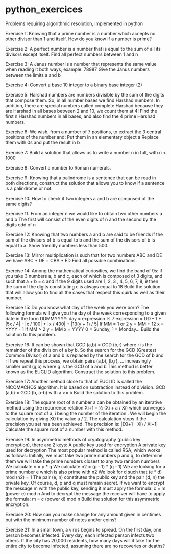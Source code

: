 # python_exercices
Problems requiring algorithmic resolution, implemented in python

Exercise 1:
Knowing that a prime number is a number which accepts no other divisor than 1 and itself.
How do you know if a number is prime?

Exercise 2:
A perfect number is a number that is equal to the sum of all its divisors except itself.
Find all perfect numbers between 1 and n

Exercise 3:
A Janus number is a number that represents the same value when reading it both ways, example: 78987
Give the Janus numbers between the limits a and b

Exercise 4:
Convert a base 10 integer to a binary base integer (2)

Exercise 5:
Harshad numbers are numbers divisible by the sum of the digits that compose them. So, in all number bases we find Harshad numbers.
In addition, there are special numbers called complete Harshad because they are Harshad in all bases between 2 and 10, we count them at 4!
Find the first n Harshad numbers in all bases, and also find the 4 prime Harshad numbers.

Exercise 6:
We wish, from a number of 7 positions, to extract the 3 central positions of the number and:
Put them in an elementary object a
Replace them with 0s and put the result in b

Exercise 7:
Build a solution that allows us to write a number n in full, with n < 1000

Exercise 8:
Convert a number to Roman numerals.

Exercise 9:
Knowing that a palindrome is a sentence that can be read in both directions, construct the solution that allows you to know if a sentence is a palindrome or not.

Exercise 10:
How to check if two integers a and b are composed of the same digits?

Exercise 11:
From an integer n we would like to obtain two other numbers
a and b
The first will consist of the even digits of n and the second by the digits
odd of n

Exercise 12:
Knowing that two numbers a and b are said to be friends if the sum of the divisors of b is equal to b and the sum of the divisors of b is equal to a.
Show friendly numbers less than 500.

Exercise 13:
Mirror multiplication is such that for two numbers ABC and DE we have ABC * DE = CBA * ED
Find all possible combinations.

Exercise 14:
Among the mathematical curiosities, we find the band of 9s: if you take 3 numbers a, b and c, each of which is composed of 3 digits, and such that a + b = c and if the 9 digits used are 1, 2, 3 , 4, 5, 6, 7, 8, 9 then the sum of the digits constituting c is always equal to 18
Build the solution that will allow you to find all the cases that respect this quirk as well as their number.

Exercise 15:
Do you know what day of the week you were born? The following formula will give you the day of the week corresponding to a given date in the form DDMMYYYY:
day = expression % 7
expression = DD – 1 + |5x / 4| - |x / 100| + |x / 400| + |13(y + 1) / 5|
If MM = 1 or 2
y = MM + 12
x = YYYY - 1
If MM > 2
y = MM
x = YYYY
0 = Sunday, 1 = Monday…
Build the solution to this problem.

Exercise 16:
It can be shown that GCD (a,b) = GCD (b,r) where r is the remainder of the division of a by b. So the search for the GCD (Greatest Common Divisor) of a and b is replaced by the search for the GCD of b and r
If we repeat this process, we obtain pairs (a,b), (b,r), ... increasingly smaller until (g,o) where g is the GCD of a and b
This method is better known as the EUCLID algorithm.
Construct the solution to this problem.

Exercise 17:
Another method close to that of EUCLID is called the NICOMACHOS algorithm.
It is based on subtraction instead of division.
GCD (a,b) = GCD (b, a-b) with a >= b
Build the solution to this problem.

Exercise 18:
The square root of a number a can be obtained by an iterative method using the recurrence relation Xi+1 = ½ (Xi + a / Xi) which converges to the square root of a, i being the number of the iteration .
We will begin the calculation by giving X0 the value a / 2. The calculation stops if
the precision you set has been achieved.
The precision is: |(Xi+1 - Xi) / Xi+1|
Calculate the square root of a number with this method.

Exercise 19:
In asymmetric methods of cryptography (public key encryption), there are 2 keys:
A public key used for encryption
A private key used for decryption
The most popular method is called RSA, which works as follows:
Initially, we must take two prime numbers p and q, to ​​determine them we will take the prime numbers closest to any two random numbers
We calculate n = p * q
We calculate n2 = (p - 1) * (q - 1)
We are looking for a prime number e which is also prime with n2
We look for d such that (e * d) mod (n2) = 1
The pair (e, n) constitutes the public key and the pair (d, n) the private key. Of course, d, p and q must remain secret.
If we want to encrypt the message m with the public key, sending it must apply the formula:
c = m (power e) mod n
And to decrypt the message the receiver will have to apply the formula:
m = c (power d) mod n
Build the solution for this asymmetric encryption.

Exercise 20:
How can you make change for any amount given in centimes but with the minimum number of notes and/or coins?

Exercise 21:
In a small town, a virus begins to spread. On the first day, one person becomes infected. Every day, each infected person infects two others. If the city has 20,000 residents, how many days will it take for the entire city to become infected, assuming there are no recoveries or deaths?
